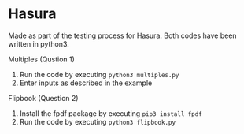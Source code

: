 # Hasura
Made as part of the testing process for Hasura.
Both codes have been written in python3.

Multiples (Qustion 1)
1. Run the code by executing `python3 multiples.py`
2. Enter inputs as described in the example

Flipbook (Question 2)
1. Install the fpdf package by executing `pip3 install fpdf`
2. Run the code by executing `python3 flipbook.py`
